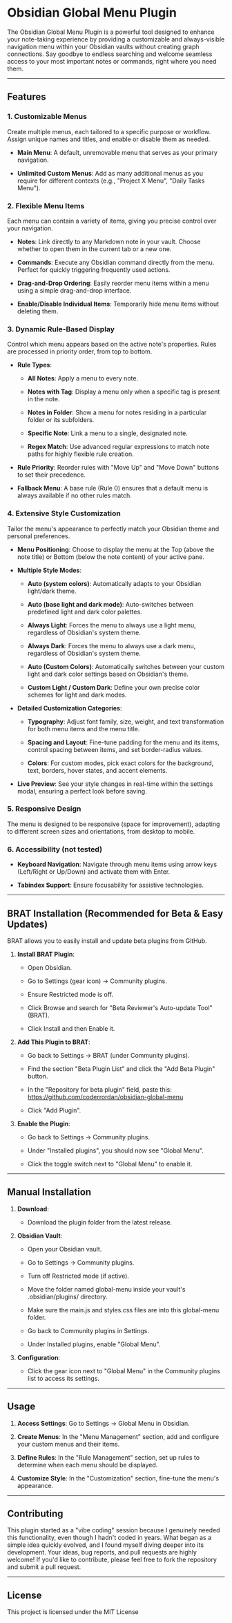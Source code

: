 # Obsidian Global Menu Plugin
The Obsidian Global Menu Plugin is a powerful tool designed to enhance your note-taking experience by providing a customizable and always-visible navigation menu within your Obsidian vaults without creating graph connections. Say goodbye to endless searching and welcome seamless access to your most important notes or commands, right where you need them.

--------
## Features

### 1\. Customizable Menus

Create multiple menus, each tailored to a specific purpose or workflow. Assign unique names and titles, and enable or disable them as needed.

*   **Main Menu**: A default, unremovable menu that serves as your primary navigation.
    
*   **Unlimited Custom Menus**: Add as many additional menus as you require for different contexts (e.g., "Project X Menu", "Daily Tasks Menu").
    

### 2\. Flexible Menu Items

Each menu can contain a variety of items, giving you precise control over your navigation.

*   **Notes**: Link directly to any Markdown note in your vault. Choose whether to open them in the current tab or a new one.
    
*   **Commands**: Execute any Obsidian command directly from the menu. Perfect for quickly triggering frequently used actions.
    
*   **Drag-and-Drop Ordering**: Easily reorder menu items within a menu using a simple drag-and-drop interface.
    
*   **Enable/Disable Individual Items**: Temporarily hide menu items without deleting them.
    

### 3\. Dynamic Rule-Based Display

Control which menu appears based on the active note's properties. Rules are processed in priority order, from top to bottom.

*   **Rule Types**:
    
    *   **All Notes**: Apply a menu to every note.
        
    *   **Notes with Tag**: Display a menu only when a specific tag is present in the note.
        
    *   **Notes in Folder**: Show a menu for notes residing in a particular folder or its subfolders.
        
    *   **Specific Note**: Link a menu to a single, designated note.
        
    *   **Regex Match**: Use advanced regular expressions to match note paths for highly flexible rule creation.
        
*   **Rule Priority**: Reorder rules with "Move Up" and "Move Down" buttons to set their precedence.
    
*   **Fallback Menu**: A base rule (Rule 0) ensures that a default menu is always available if no other rules match.
    

### 4\. Extensive Style Customization

Tailor the menu's appearance to perfectly match your Obsidian theme and personal preferences.

*   **Menu Positioning**: Choose to display the menu at the Top (above the note title) or Bottom (below the note content) of your active pane.
    
*   **Multiple Style Modes**:
    
    *   **Auto (system colors)**: Automatically adapts to your Obsidian light/dark theme.
        
    *   **Auto (base light and dark mode)**: Auto-switches between predefined light and dark color palettes.
        
    *   **Always Light**: Forces the menu to always use a light menu, regardless of Obsidian's system theme.
        
    *   **Always Dark**: Forces the menu to always use a dark menu, regardless of Obsidian's system theme.
        
    *   **Auto (Custom Colors)**: Automatically switches between your custom light and dark color settings based on Obsidian's theme.
        
    *   **Custom Light / Custom Dark**: Define your own precise color schemes for light and dark modes.
        
*   **Detailed Customization Categories**:
    
    *   **Typography**: Adjust font family, size, weight, and text transformation for both menu items and the menu title.
        
    *   **Spacing and Layout**: Fine-tune padding for the menu and its items, control spacing between items, and set border-radius values.
        
    *   **Colors**: For custom modes, pick exact colors for the background, text, borders, hover states, and accent elements.
        
*   **Live Preview**: See your style changes in real-time within the settings modal, ensuring a perfect look before saving.
    

### 5\. Responsive Design

The menu is designed to be responsive (space for improvement), adapting to different screen sizes and orientations, from desktop to mobile.

### 6\. Accessibility (not tested)

*   **Keyboard Navigation**: Navigate through menu items using arrow keys (Left/Right or Up/Down) and activate them with Enter.
    
*   **Tabindex Support**: Ensure focusability for assistive technologies.


--------
## BRAT Installation (Recommended for Beta & Easy Updates)
BRAT allows you to easily install and update beta plugins from GitHub.

1.  **Install BRAT Plugin**:

    *   Open Obsidian.

    *   Go to Settings (gear icon) -> Community plugins.

    *   Ensure Restricted mode is off.

    *   Click Browse and search for "Beta Reviewer's Auto-update Tool" (BRAT).

    *   Click Install and then Enable it.

2.  **Add This Plugin to BRAT**:

    *   Go back to Settings -> BRAT (under Community plugins).

    *   Find the section "Beta Plugin List" and click the "Add Beta Plugin" button.

    *   In the "Repository for beta plugin" field, paste this: https://github.com/coderrordan/obsidian-global-menu

    *   Click "Add Plugin".

3.  **Enable the Plugin**:

    *   Go back to Settings -> Community plugins.

    *   Under "Installed plugins", you should now see "Global Menu".

    *   Click the toggle switch next to "Global Menu" to enable it.

--------
## Manual Installation
1.  **Download**:
    
    *   Download the plugin folder from the latest release.
        
2.  **Obsidian Vault**:
    
    *   Open your Obsidian vault.
        
    *   Go to Settings -> Community plugins.
        
    *   Turn off Restricted mode (if active).
        
    *   Move the folder named global-menu inside your vault's .obsidian/plugins/ directory.
        
    *   Make sure the main.js and styles.css files are into this global-menu folder.
        
    *   Go back to Community plugins in Settings.
        
    *   Under Installed plugins, enable "Global Menu".
        
3.  **Configuration**:
    
    *   Click the gear icon next to "Global Menu" in the Community plugins list to access its settings.
        
--------
## Usage
1.  **Access Settings**: Go to Settings -> Global Menu in Obsidian.
    
2.  **Create Menus**: In the "Menu Management" section, add and configure your custom menus and their items.
    
3.  **Define Rules**: In the "Rule Management" section, set up rules to determine when each menu should be displayed.
    
4.  **Customize Style**: In the "Customization" section, fine-tune the menu's appearance.
    
--------
## Contributing
This plugin started as a "vibe coding" session because I genuinely needed this functionality, even though I hadn't coded in years. What began as a simple idea quickly evolved, and I found myself diving deeper into its development. Your ideas, bug reports, and pull requests are highly welcome! If you'd like to contribute, please feel free to fork the repository and submit a pull request.

--------
## License
This project is licensed under the MIT License

